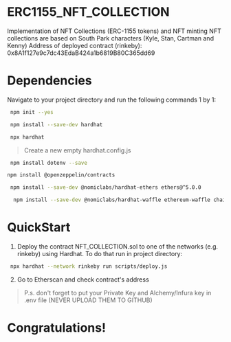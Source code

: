 # ERC1155_NFT_COLLECTION
Implementation of NFT Collections (ERC-1155 tokens) and NFT minting
NFT collections are based on South Park characters (Kyle, Stan, Cartman and Kenny)
Address of deployed contract (rinkeby): 0x8A1f127e9c7dc43EdaB424a1b6819B80C365dd69

# Dependencies
Navigate to your project directory and run the following commands 1 by 1:
```bash
 npm init --yes
```
```bash
 npm install --save-dev hardhat
```
```bash
 npx hardhat
```
>Create a new empty hardhat.config.js
```bash
 npm install dotenv --save
```
```bash
npm install @openzeppelin/contracts
```
```bash
 npm install --save-dev @nomiclabs/hardhat-ethers ethers@^5.0.0
```
```bash
  npm install --save-dev @nomiclabs/hardhat-waffle ethereum-waffle chai
```

# QuickStart
1) Deploy the contract NFT_COLLECTION.sol to one of the networks (e.g. rinkeby) using Hardhat. To do that run in project directory: 
```bash
 npx hardhat --network rinkeby run scripts/deploy.js
```
2) Go to Etherscan and check contract's address
> P.s. don't forget to put your Private Key and Alchemy/Infura key in .env file (NEVER UPLOAD THEM TO GITHUB)


# Congratulations!
